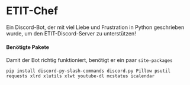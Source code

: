 # ETIT-Chef
 Ein Discord-Bot, der mit viel Liebe und Frustration in Python geschrieben wurde, um den ETIT-Discord-Server zu unterstützen!

#### Benötigte Pakete
Damit der Bot richtig funktioniert, benötigt er ein paar `site-packages`
```
pip install discord-py-slash-commands discord.py Pillow psutil requests xlrd xlutils xlwt youtube-dl mcstatus icalendar
```
